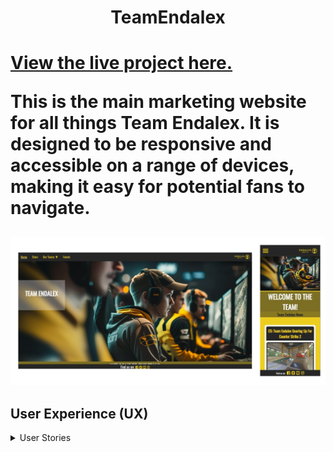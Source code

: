 <h1 align="center">TeamEndalex<h1>

[View the live project here.](https://alexjakeman.github.io/TeamEndalex.github.io/public/index.html?)

This is the main marketing website for all things Team Endalex. 
It is designed to be responsive and accessible on a range of devices, making it easy for potential fans to navigate.

<h2 align="center"><img src="/public/images/readme/team-endalex.png"></h2>

## User Experience (UX)

<details><summary>User Stories</summary>

#### First Time Visitor Goals

##### 1- As a First Time Visitor, I want to locate their social media links to see their followings on social media to determine how trusted and known they are.

<details><summary>Expand Image</summary>

![Image of the footer in the final project](/public/images/readme/footer-test-image.png)

</details>

##### 2- I also expect a clear and prominent "Ask us a question" form on the home page to assist me in case I have any questions or need support while navigating the website.

<details><summary>Expand Image</summary>

![Image of the Ask Us A Question form in the final project](/public/images/readme/ask-a-question-form-image.png)

</details>

##### 3- As a First Time Visitor, I want to easily understand the main purpose of the site and learn more about the organisation.

<details><summary>Expand Image</summary>

![Image of the About section in the sidebar on the homepage](/public/images/readme/about-org-image.png)

</details>  

##### 4- As a First Time Visitor, I want to be able to easily navigate throughout the site to find content. 

<details><summary>Expand Image</summary>

![Image of website's navbar](/public/images/readme/navbar-image.png)       

</details>

##### 5- As a First Time Visitor, I want to be able to navigate to Team Endalex's partner websites. 

<details><summary>Expand Image</summary>

![Image of website's partners](/public/images/readme/partners-image.png)       

</details>

#### Returning Visitor Goals

##### 1- As a returning User, I want to sign up to the Newsletter so that I am emailed any major updates and/or changes to the organisation or it's teams.

<details><summary>Expand Images</summary>

![Image of Newsletter subscription form](/public/images/readme/newsletter-form-image.png)
![Image of Subscription confirmation page](/public/images/readme/confirmation-newsletter-image.png)

</details>

##### 2- As a returning user of Team Endalex's portfolio website, I want to see the latest updates on the teams' performances in Counter Strike, PUBG, and Rocket League on the home page. The "Ask us a question" form should still be readily available on the home page in case I require any assistance during my visit.

<details><summary>Expand Image</summary>

![Image of Homepage Article](/public/images/readme/homepage-article-image.png)

##### 3- As a Returning Visitor, I want to find the best way to get in contact with the organisation with any questions I may have.

<details><summary>Expand Image</summary>

![Image of the Ask Us A Question form in the final project](/public/images/readme/ask-a-question-form-image.png)

<details>

##### 4- As a Returning Visitor, I want to be able to view videos/galleries surrounding the team page I've selected. I also want to have an easy way to navigate to the page I was on.

<details><summary>Expand Images</summary>

![Image of the video on the CS page](/public/images/readme/cs-video-image.png)
![Image of the galleries on the Streamers page](/public/images/readme/galleries-image.png)

</details>

#### Frequent User Goals         

##### 1- I appreciate having a user-friendly "Ask us a question" form on the homepage that allows me to quickly submit inquiries or feedback about the website or Team Endalex's activities.

<details><summary>Expand Image</summary>

![Image of the confirmation page after using the Ask Us A Question form](/public/images/readme/question-confirmation-image.png)

</details>
                        
##### 2- As a Frequent User, I want to check to see articles that detail the team's recent activities.

<details><summary>Expand Image</summary>

![Image of Homepage Article](/public/images/readme/article-modal-window.png)
            
</details>

##### 3- As a Frequent User, I want to sign up to the Newsletter so that I am emailed any major updates and/or changes to the website or organisation.

<details><summary>Expand Image</summary>

![Image of Newsletter subscription confirmation page](/public/images/readme/confirmation-newsletter-image.png)

</details>

</details>

<details><summary>Media Queries</summary>

#### Navbar

##### When creating the navbar, a drop-down menu was a more enticing option from a mobile perspective, since this allowed users to see more of the page whilst having easy access to other pages. The desktop view has all pages within a click of a button, since there is more screen real estate to use.

<details><summary>Expand Images</summary>

- Mobile
![Image of a Modal from the Mobile user's perspective](/public/images/readme/navbar-mobile-view.png)

- Desktop
![Image of a Modal from the Desktop user's perspective](/public/images/readme/navbar-desktop-view.png)

</details>

#### Modals

##### A lot of time was spent ensuring that the modal windows were compatible with devices made from all sizes. Part of this was to ensure that it would look normal in both landscape and portrait views for desktop and mobile users alike.

##### A challenge within this is being certain that the modal takes up the correct amount of space on the screen, but also being 100% sure that the images and other content will also re-size to the correct point within the modal.

<details><summary>Expand Images</summary>

- Mobile
![Image of a Modal from the Mobile user's perspective](/public/images/readme/modal-mobile-view.png)

- Desktop
![Image of a Modal from the Desktop user's perspective](/public/images/readme/modal-desktop-view.png)

</details>

#### Homepage Layout

##### When designing the homepage, I decided to have a sidebar that would contain information about the team, as well as the CEO. A form for users to ask questions was also added as this is easily accessible. This wouldn't have been a viable option when using the website from a mobile POV, so instead these items are added as extra cards at the bottom of the page. 

<details><summary>Expand Images</summary>

- Mobile
![Image of the homepage from a Mobile user's perspective](/public/images/readme/homepage-mobile-view.png)

- Desktop
![Image of the homepage from a Desktop user's perspective](/public/images/readme/homepage-desktop-view.png)

</details>

</details>

<details><summary>Design</summary>

#### Colour Scheme

##### The two main colours used are Dark Grey (#262626), and Burnt Yellow (#edcd1d) along with White (#fafafa/#fff) as an accent for the page.
##### I also use a Darker Yellow (#756409) to contrast with the Burnt Yellow (#edcd1d) for headers on different pages.

#### Typography

##### Oswald is actually a reworking of the classic style historically represented by the ‘Alternate Gothic’ sans serif typefaces. The characters of Oswald have been initially re-drawn and reformed to superior match the pixel grid of regular digital screens. Oswald is developed to be applied freely across the internet by net browsers on desktop computer systems, laptops and mobile devices.

#### Imagery

##### Imagery is important. The large hero image on the homepage is designed to match the colour theme of the page whilst adding intriguing visuals to entice users. It is contextual whilst also appealing to the eye.
##### The images within the store are designed to include the planned merchandise release from the organization, having a zoom effect to help add some interactiveness to the page

</details>

### Wireframes

#### Figma (Mobile/Desktop)

https://www.figma.com/file/PKzyS4SEn5Tz7YoC3Jse38/TeamEndalex-Figma---Mobile-%2F-Desktop?type=design&node-id=0%3A1&mode=design&t=VLBbM1FHORznqh9Z-1


## Features

##### - Responsive on all device sizes

##### - Interactive elements (cards on events page, interactive zoom on store products, drop-down on navbar)

##### - Help/Questions form on homepage

## Technologies Used

### Languages Used

##### - HTML
##### - CSS
##### - JavaScript

### Frameworks, Libraries & Programs Used

##### - Google Fonts (https://fonts.google.com/specimen/Oswald?query=oswald):
##### Google fonts were used to import the 'OSWALD' font into the style.css file which is used on all pages throughout the project.

##### - Font Awesome (https://fontawesome.com/):
##### Font Awesome was used on all pages throughout the website to add icons for aesthetic and UX purposes.

##### - GitHub (https://github.com/):
##### GitHub is used to store the projects code after being pushed from Git.

##### - Figma (https://www.figma.com/)
##### Figma was used to create the wireframes during the design process.

##### - Uiverse.io (https://uiverse.io/)
##### Uiverse is a helpful site that gives open-source code for pre-designed HTML/CSS components.

##### - Adobe Stock (https://stock.adobe.com/)
##### Some images on my website are source from Adobe Stock.

##### - Printify (printify.com/app/)
##### Printify was used as a helpful tool to put my custom logos on merchandise for the store page.

## Testing

### Known Issues

##### - From the up to date testing that has been performed, there are currently 0 known issues present.

### W3C

##### - Checked all HTML and CSS manually using (https://jigsaw.w3.org/css-validator/#validate_by_input)

#### HTML

##### - There are no clear HTML errors within the project. Checked using W3C VS Code extension (https://marketplace.visualstudio.com/items?itemName=CelianRiboulet.webvalidator)

#### CSS

##### - There are no clear CSS errors within the project. Checked using W3C VS Code extension (https://marketplace.visualstudio.com/items?itemName=CelianRiboulet.webvalidator)
    
<details><summary>Testing User Stories from User Experience (UX) Section</summary>

#### First Time Visitor Goals

##### 1- As a First Time Visitor, I want to locate their social media links to see their followings on social media to determine how trusted and known they are.
#####   a. The user can also scroll to the bottom of any page on the site to locate social media links in the footer.
#####   b. When a user selects a social media link, they will be redirected in a new tab to the social media link.
    
##### 2- I also expect a clear and prominent "Ask us a question" form on the home page to assist me in case I have any questions or need support while navigating the website.
#####   a. Once the new visitor has read the About The Team and About Our CEO sections, they will notice the Ask Us A Question section.
#####   b. When a new visitor fills out the question form, they will be re-directed to the confirmation page.
#####   c. When a user fills out the form with invalid input data, they will receive an error pop up message.

##### 3- As a First Time Visitor, I want to easily understand the main purpose of the site and learn more about the organisation.
#####   a. The user will open the homepage and be able to read about the ogranization and CEO, as well as recent news for the organization.
#####   b. When the user selects Read More on an article to understand better a news article, they will be prompted with a pop-up modal for each article.
    
##### 4- As a First Time Visitor, I want to be able to easily navigate throughout the site to find content.        
#####   a. The user will be able to navigate through the site using the navigation bar at the top of the page.
#####   b. The navigation bar has an underline on whatever page they're on to help make it clear where they are at that current moment.
#####   c. At the bottom of the article pages and Subscription / Question confirmation pages, there is a 'Return Home' button.

#### Returning Visitor Goals

##### 1- As a returning User, I want to sign up to the Newsletter so that I am emailed any major updates and/or changes to the organisation or it's teams.
#####   a. When a user signs up to the newsletter using the form, they will be redirected to the confirmation page.
#####   b. The confirmation page will have a clear 'Return Home' button and a message that re-assures the user of confirmation that they've subscribed.
#####   c. When a user inputs invalid data in the form, they will be given a pop-up form error above the field to assist them.

##### 2- As a returning user of Team Endalex's portfolio website, I want to see the latest updates on the teams' performances in Counter Strike, PUBG, and Rocket League on the home page. The "Ask us a question" form should still be readily available on the home page in case I require any assistance during my visit.
#####   a. On the homepage, there are three clear articles with images to attract users.
#####   b. The articles have the first paragraph of content and then a 'Read 'More' button that will redirect to an article page.
#####   c. The 'Ask Us A Question' form will be accessible in the sidebar on desktop and at the bottom of the page on mobile.

##### 3- As a Returning Visitor, I want to find the best way to get in contact with the organisation with any questions I may have.
#####   a. The 'Ask Us A Question' form will be accessible in the sidebar on desktop and at the bottom of the page on mobile.
#####   b.  When a user inputs invalid data in the 'Ask Us A Question' form, they will be given a pop-up error above the field to assist them.


#### Frequent User Goals    

##### 1- As a Frequent User, I appreciate having a user-friendly 'Ask us a question' form on the homepage that allows me to quickly submit inquiries or feedback about the website or Team Endalex's activities.
#####   a. The 'Ask Us A Question' form will be accessible in the sidebar on desktop and at the bottom of the page on mobile.
#####   b. The 'Ask Us A Question' form is styled to match the rest of the site, whilst also being a stand-out form on the homepage.
#####   c. The confirmation page will have a clear 'Return Home' button and a message that re-assures the user of confirmation that their question/feedback has been received.

##### 2- As a Frequent User, I want to check to see if there are any new team-based updates on the homepage
#####   a. The user would already be comfortable with the website layout and can easily navigate to the homepage articles or to the individual esports team pages.
#####   b. The articles have the first paragraph of content and then a 'Read 'More' button that will redirect to an article page.
#####   c. The article pages will have an image that is related to the context of the article, as well as a clear 'Return Home' button.

##### 3- As a Frequent User, I want to sign up to the Newsletter so that I am emailed any major updates and/or changes to the website or organisation.
#####   a. On the 'Store' page and 'Events' page, there will be a clear subscription form at the bottom of the page for the user to fill out.
#####   b. The form has validation on the field to ensure that a valid email is inputted by the user.
#####   c. The form leads to a confirmation page that has a message that confirms the user is subscribed, as well as having a clear 'Return Home' button.

</details>

### Further Testing

##### - The Website was tested on Google Chrome, Internet Explorer, Opera and Safari browsers.

##### - The website was viewed on a variety of devices such as Desktop (OSX & Windows), Laptop (OSX & Windows), Tablet, iOS (iPhone) and Android (Google Pixel).

##### - A large amount of testing was done to ensure that all pages were linking correctly.

##### - Friends and family members were asked to review the site and documentation to point out any bugs and/or user experience issues.

## Deployment

### GitPages (https://alexjakeman.github.io/TeamEndalex.github.io)- 

##### The project was deployed to GitHub Pages using the following steps...

##### 1. Log in to GitHub and locate the [GitHub Repository](https://github.com/)
##### 2. At the top of the Repository (not top of page), locate the "Settings" Button on the menu.
##### - Alternatively Click [Here](https://raw.githubusercontent.com/) for a GIF demonstrating the process starting from Step 2.
##### 3. Scroll down the Settings page until you locate the "GitHub Pages" Section.
##### 4. Under "Source", click the dropdown called "None" and select "Master Branch".
##### 5. The page will automatically refresh.
##### 6. Scroll back down through the page to locate the now published site [link](https://github.com) in the "GitHub Pages" section.
    
### LiveServer (localhost:5500)

##### The project was deployed to LiveServer using the following steps...

##### 1. Install Liveserver extension for Visual Studio Code.
##### 2. Select "Go Live" in the bottom right of VS Code.
##### 3. Observe browser window has opened with a local version of your website.

### Forking the GitHub Repository

##### By forking the GitHub Repository we make a copy of the original repository on our GitHub account to view and/or make changes without affecting the original repository by using the following steps...
##### 1. Log in to GitHub and locate the [GitHub Repository](https://github.com/)
##### 2. At the top of the Repository (not top of page) just above the "Settings" Button on the menu, locate the "Fork" Button.
##### 3. You should now have a copy of the original repository in your GitHub account.

## Credits

### Content

##### - All text-based content was written by the developer.
##### - Stock images were found from Adobe Stock (as per "Technologies used" section).
##### - Video was from ShutterStock (as per "Technologies used" section).
##### - Merchandise images were generated on Printify (as per "Technologies used" section).

### Acknowledgements

##### - Inspiration taken from "BIGClAN.gg" and "Cloud9.gg" for design purposes.
##### - Tutor support at Code Institute for their support.
##### - Peter at UCP for assisting with weekly check-ins.

### Code snippets from external sources ->

##### - Hamburger menu - https://www.codewithfaraz.com/content/65/how-to-create-a-responsive-navbar-with-hamburger-menu-using-html-css-and-javascript

##### - "Ask us a question" form - https://uiverse.io/Yaya12085/friendly-emu-87

##### - "Subscribe to our newsletter" form - https://uiverse.io/Yaya12085/spicy-panther-48

##### - Team cards - https://uiverse.io/htwarriors108/tasty-stingray-56

##### - Popup window for articles - https://www.cssscript.com/demo/minimal-overlay-modal-pure-css/#
